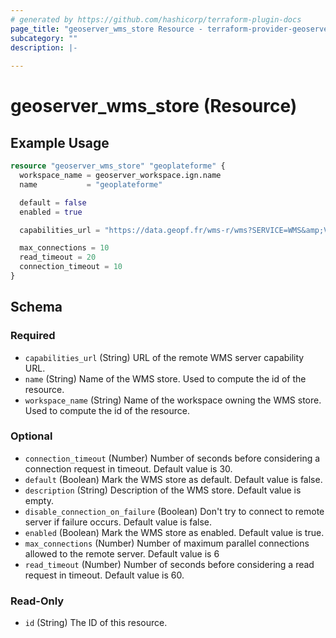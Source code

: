 ```yaml
---
# generated by https://github.com/hashicorp/terraform-plugin-docs
page_title: "geoserver_wms_store Resource - terraform-provider-geoserver"
subcategory: ""
description: |-
  
---
```


# geoserver_wms_store (Resource)



## Example Usage

```terraform
resource "geoserver_wms_store" "geoplateforme" {
  workspace_name = geoserver_workspace.ign.name
  name           = "geoplateforme"

  default = false
  enabled = true

  capabilities_url = "https://data.geopf.fr/wms-r/wms?SERVICE=WMS&amp;Version=1.3.0&amp;Request=GetCapabilities"

  max_connections = 10
  read_timeout = 20
  connection_timeout = 10
}
```

<!-- schema generated by tfplugindocs -->
## Schema

### Required

- `capabilities_url` (String) URL of the remote WMS server capability URL.
- `name` (String) Name of the WMS store. Used to compute the id of the resource.
- `workspace_name` (String) Name of the workspace owning the WMS store. Used to compute the id of the resource.

### Optional

- `connection_timeout` (Number) Number of seconds before considering a connection request in timeout. Default value is 30.
- `default` (Boolean) Mark the WMS store as default. Default value is false.
- `description` (String) Description of the WMS store. Default value is empty.
- `disable_connection_on_failure` (Boolean) Don't try to connect to remote server if failure occurs. Default value is false.
- `enabled` (Boolean) Mark the WMS store as enabled. Default value is true.
- `max_connections` (Number) Number of maximum parallel connections allowed to the remote server. Default value is 6
- `read_timeout` (Number) Number of seconds before considering a read request in timeout. Default value is 60.

### Read-Only

- `id` (String) The ID of this resource.


